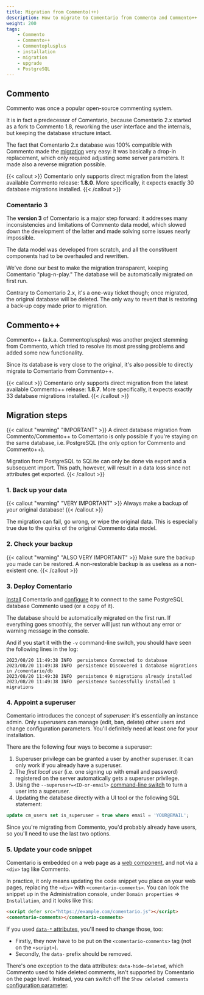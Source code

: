 ```yaml
---
title: Migration from Commento(++)
description: How to migrate to Comentario from Commento and Commento++
weight: 200
tags:
    - Commento
    - Commento++
    - Commentoplusplus
    - installation
    - migration
    - upgrade
    - PostgreSQL
---
```


## Commento

Commento was once a popular open-source commenting system.

It is in fact a predecessor of Comentario, because Comentario 2.x started as a fork to Commento 1.8, reworking the user interface and the internals, but keeping the database structure intact.

<!--more-->

The fact that Comentario 2.x database was 100% compatible with Commento made the [migration](comentario-2.x) very easy: it was basically a drop-in replacement, which only required adjusting some server parameters. It made also a reverse migration possible.

{{< callout >}}
Comentario only supports direct migration from the latest available Commento release: **1.8.0**. More specifically, it expects exactly 30 database migrations installed.
{{< /callout >}}

### Comentario 3

The **version 3** of Comentario is a major step forward: it addresses many inconsistencies and limitations of Commento data model, which slowed down the development of the latter and made solving some issues nearly impossible.

The data model was developed from scratch, and all the constituent components had to be overhauled and rewritten.

We've done our best to make the migration transparent, keeping Comentario "plug-n-play." The database will be automatically migrated on first run.

Contrary to Comentario 2.x, it's a one-way ticket though; once migrated, the original database will be deleted. The only way to revert that is restoring a back-up copy made prior to migration.

## Commento++

Commento++ (a.k.a. Commentoplusplus) was another project stemming from Commento, which tried to resolve its most pressing problems and added some new functionality.

Since its database is very close to the original, it's also possible to directly migrate to Comentario from Commento++.

{{< callout >}}
Comentario only supports direct migration from the latest available Commento++ release: **1.8.7**. More specifically, it expects exactly 33 database migrations installed.
{{< /callout >}}

## Migration steps

{{< callout "warning" "IMPORTANT" >}}
A direct database migration from Commento/Commento++ to Comentario is only possible if you're staying on the same database, i.e. PostgreSQL (the only option for Commento and Commento++).

Migration from PostgreSQL to SQLite can only be done via export and a subsequent import. This path, however, will result in a data loss since not attributes get exported.
{{< /callout >}}

### 1. Back up your data

{{< callout "warning" "VERY IMPORTANT" >}}
Always make a backup of your original database!
{{< /callout >}}

The migration can fail, go wrong, or wipe the original data. This is especially true due to the quirks of the original Commento data model.

### 2. Check your backup

{{< callout "warning" "ALSO VERY IMPORTANT" >}}
Make sure the backup you made can be restored. A non-restorable backup is as useless as a non-existent one.
{{< /callout >}}

### 3. Deploy Comentario

[Install](/installation) Comentario and [configure](/configuration/backend/static) it to connect to the same PostgreSQL database Commento used (or a copy of it).

The database should be automatically migrated on the first run. If everything goes smoothly, the server will just run without any error or warning message in the console.

And if you start it with the `-v` command-line switch, you should have seen the following lines in the log:

```
2023/08/20 11:49:38 INFO  persistence Connected to database
2023/08/20 11:49:38 INFO  persistence Discovered 1 database migrations in /comentario/db
2023/08/20 11:49:38 INFO  persistence 0 migrations already installed
2023/08/20 11:49:38 INFO  persistence Successfully installed 1 migrations
```

### 4. Appoint a superuser

Comentario introduces the concept of *superuser*: it's essentially an instance admin. Only superusers can manage (edit, ban, delete) other users and change configuration parameters. You'll definitely need at least one for your installation.

There are the following four ways to become a superuser:

1. Superuser privilege can be granted a user by another superuser. It can only work if you already have a superuser.
2. The *first local user* (i.e. one signing up with email and password) registered on the server automatically gets a superuser privilege.
3. Using the `--superuser=<ID-or-email>` [command-line switch](/configuration/backend/static) to turn a user into a superuser.
4. Updating the database directly with a UI tool or the following SQL statement:
```sql
update cm_users set is_superuser = true where email = 'YOUR@EMAIL';
```

Since you're migrating from Commento, you'd probably already have users, so you'll need to use the last two options.

### 5. Update your code snippet

Comentario is embedded on a web page as a [web component](https://developer.mozilla.org/en-US/docs/Web/API/Web_components), and not via a `<div>` tag like Commento.

In practice, it only means updating the code snippet you place on your web pages, replacing the `<div>` with `<comentario-comments>`. You can look the snippet up in the Administration console, under `Domain properties` ⇒ `Installation`, and it looks like this:

```html
<script defer src="https://example.com/comentario.js"></script>
<comentario-comments></comentario-comments>
```

If you used [`data-*` attributes](/configuration/embedding#comments-tag), you'll need to change those, too:

* Firstly, they now have to be put on the `<comentario-comments>` tag (not on the `<script>`).
* Secondly, the `data-` prefix should be removed.

There's one exception to the data attributes: `data-hide-deleted`, which Commento used to hide deleted comments, isn't supported by Comentario on the page level. Instead, you can switch off the `Show deleted comments` [configuration parameter](/configuration/backend/dynamic). 

